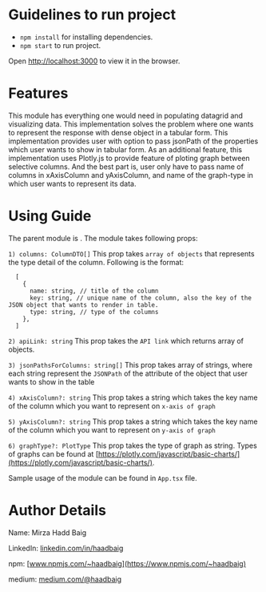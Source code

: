# Guidelines to run project

- `npm install` for installing dependencies.
- `npm start` to run project.

Open [http://localhost:3000](http://localhost:3000) to view it in the browser.

# Features

This module has everything one would need in populating datagrid and visualizing data. This implementation solves the problem where one wants to represent the response with dense object in a tabular form. This implementation provides user with option to pass jsonPath of the properties which user wants to show in tabular form. As an additional feature, this implementation uses Plotly.js to provide feature of ploting graph between selective columns. And the best part is, user only have to pass name of columns in xAxisColumn and yAxisColumn, and name of the graph-type in which user wants to represent its data.

# Using Guide

The parent module is <DataGrid />. The module takes following props:

`1) columns: ColumnDTO[]`
  This prop takes `array of objects` that represents the type detail of the column. Following is the format: 
```
  [
    {
      name: string, // title of the column 
      key: string, // unique name of the column, also the key of the JSON object that wants to render in table.
      type: string, // type of the columns
    },
  ]
  ```
`2) apiLink: string`
  This prop takes the `API link` which returns array of objects.

`3) jsonPathsForColumns: string[]`
  This prop takes array of strings, where each string represent the `JSONPath` of the attribute of the object that user wants to show in the table 

`4) xAxisColumn?: string`
  This prop takes a string which takes the key name of the column which you want to represent on `x-axis of graph`

`5) yAxisColumn?: string`
  This prop takes a string which takes the key name of the column which you want to represent on `y-axis of graph`

`6) graphType?: PlotType`
  This prop takes the type of graph as string. Types of graphs can be found at [https://plotly.com/javascript/basic-charts/](https://plotly.com/javascript/basic-charts/).

Sample usage of the module can be found in `App.tsx` file.

# Author Details

Name: Mirza Hadd Baig

LinkedIn: [linkedin.com/in/haadbaig](linkedin.com/in/haadbaig)

npm: [www.npmjs.com/~haadbaig](https://www.npmjs.com/~haadbaig)

medium: [medium.com/@haadbaig](medium.com/@haadbaig)

